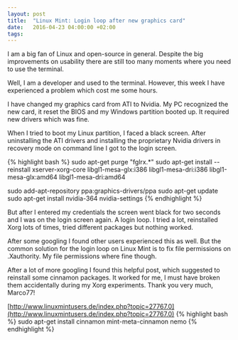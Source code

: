 ```yaml
---
layout: post
title:  "Linux Mint: Login loop after new graphics card"
date:   2016-04-23 04:00:00 +02:00
tags:
---
```

I am a big fan of Linux and open-source in general. Despite the big improvements
on usability there are still too many moments where you need to use the terminal.

Well, I am a developer and used to the terminal. However, this week I have
experienced a problem which cost me some hours.

I have changed my graphics card from ATI to Nvidia. My PC recognized the new card,
it reset the BIOS and my Windows partition booted up. It required new drivers
which was fine.

When I tried to boot my Linux partition, I faced a black screen. After uninstalling
the ATI drivers and installing the proprietary Nvidia drivers in recovery mode
on command line I got to the login screen.

{% highlight bash %}
sudo apt-get purge "fglrx.*"
sudo apt-get install --reinstall xserver-xorg-core libgl1-mesa-glx:i386 libgl1-mesa-dri:i386 libgl1-mesa-glx:amd64 libgl1-mesa-dri:amd64

sudo add-apt-repository ppa:graphics-drivers/ppa
sudo apt-get update
sudo apt-get install nvidia-364 nvidia-settings
{% endhighlight %}

But after I entered my credentials the screen went black for two seconds and
I was on the login screen again. A login loop.
I tried a lot, reinstalled Xorg lots of times, tried different packages but
nothing worked.

After some googling I found other users experienced this as well. But the common
solution for the login loop on Linux Mint is to fix file permissions on .Xauthority.
My file permissions where fine though.

After a lot of more googling I found this helpful post, which suggested to reinstall
some cinnamon packages. It worked for me, I must have broken them accidentally
during my Xorg experiments. Thank you very much, Marco77!

[http://www.linuxmintusers.de/index.php?topic=27767.0](http://www.linuxmintusers.de/index.php?topic=27767.0)
{% highlight bash %}
sudo apt-get install cinnamon mint-meta-cinnamon nemo
{% endhighlight %}
